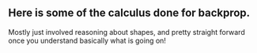## Here is some of the calculus done for backprop.

Mostly just involved reasoning about shapes, and pretty
straight forward once you understand basically what 
is going on!
